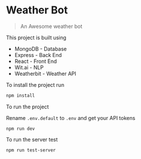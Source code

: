 # Weather Bot
> An Awesome weather bot

This project is built using

-  MongoDB - Database
-  Express - Back End
-  React - Front End
-  Wit.ai - NLP
-  Weatherbit - Weather API


To install the project run
```sh
npm install
```

To run the project

Rename `.env.default` to `.env` and get your API tokens

```
npm run dev
```

To run the server test
```
npm run test-server
```
